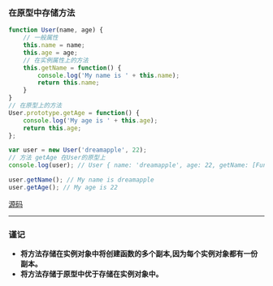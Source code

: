 ### 在原型中存储方法

```javascript
function User(name, age) {
    // 一般属性
    this.name = name;
    this.age = age;
    // 在实例属性上的方法
    this.getName = function() {
        console.log('My name is ' + this.name);
        return this.name;
    }
}
// 在原型上的方法
User.prototype.getAge = function() {
    console.log('My age is ' + this.age);
    return this.age;
};

var user = new User('dreamapple', 22);
// 方法 getAge 在User的原型上
console.log(user); // User { name: 'dreamapple', age: 22, getName: [Function] }

user.getName(); // My name is dreamapple
user.getAge(); // My age is 22
```
[源码](item34/demo.js)

------

### 谨记
+ **将方法存储在实例对象中将创建函数的多个副本,因为每个实例对象都有一份副本。**
+ **将方法存储于原型中优于存储在实例对象中。**
